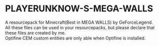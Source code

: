 # PLAYERUNKNOW-S-MEGA-WALLS
A resourcepack for Minecraft(Best in MEGA WALLS) by GeForceLegend.     
All these files can be used in your resourcepacks, but please declare that these files are created by me.   
Optifine CEM custom entities are only able when Optifine is installed.
